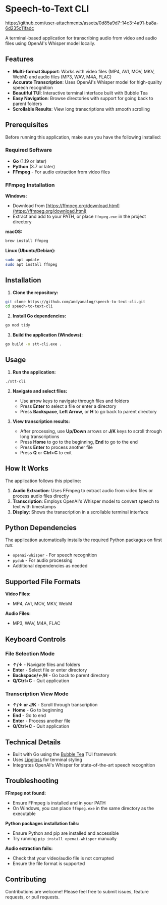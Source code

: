 # Speech-to-Text CLI



https://github.com/user-attachments/assets/0d85a9d7-14c3-4a91-ba8a-6d235c11fadc



A terminal-based application for transcribing audio from video and audio files using OpenAI's Whisper model locally.

## Features

- **Multi-format Support**: Works with video files (MP4, AVI, MOV, MKV, WebM) and audio files (MP3, WAV, M4A, FLAC)
- **Accurate Transcription**: Uses OpenAI's Whisper model for high-quality speech recognition
- **Beautiful TUI**: Interactive terminal interface built with Bubble Tea
- **Easy Navigation**: Browse directories with support for going back to parent folders
- **Scrollable Results**: View long transcriptions with smooth scrolling

## Prerequisites

Before running this application, make sure you have the following installed:

### Required Software
- **Go** (1.19 or later)
- **Python** (3.7 or later)
- **FFmpeg** - For audio extraction from video files

### FFmpeg Installation

**Windows:**
- Download from [https://ffmpeg.org/download.html](https://ffmpeg.org/download.html)
- Extract and add to your PATH, or place `ffmpeg.exe` in the project directory

**macOS:**
```bash
brew install ffmpeg
```

**Linux (Ubuntu/Debian):**
```bash
sudo apt update
sudo apt install ffmpeg
```

## Installation

1. **Clone the repository:**
```bash
git clone https://github.com/andyanalog/speech-to-text-cli.git
cd speech-to-text-cli
```

2. **Install Go dependencies:**
```bash
go mod tidy
```

3. **Build the application (Windows):**
```bash
go build -o stt-cli.exe .
```

## Usage

1. **Run the application:**
```bash
./stt-cli
```

2. **Navigate and select files:**
   - Use arrow keys to navigate through files and folders
   - Press **Enter** to select a file or enter a directory
   - Press **Backspace**, **Left Arrow**, or **H** to go back to parent directory

3. **View transcription results:**
   - After processing, use **Up/Down** arrows or **J/K** keys to scroll through long transcriptions
   - Press **Home** to go to the beginning, **End** to go to the end
   - Press **Enter** to process another file
   - Press **Q** or **Ctrl+C** to exit

## How It Works

The application follows this pipeline:

1. **Audio Extraction**: Uses FFmpeg to extract audio from video files or process audio files directly
2. **Transcription**: Employs OpenAI's Whisper model to convert speech to text with timestamps
3. **Display**: Shows the transcription in a scrollable terminal interface

## Python Dependencies

The application automatically installs the required Python packages on first run:
- `openai-whisper` - For speech recognition
- `pydub` - For audio processing
- Additional dependencies as needed

## Supported File Formats

**Video Files:**
- MP4, AVI, MOV, MKV, WebM

**Audio Files:**
- MP3, WAV, M4A, FLAC

## Keyboard Controls

### File Selection Mode
- **↑/↓** - Navigate files and folders
- **Enter** - Select file or enter directory
- **Backspace/←/H** - Go back to parent directory
- **Q/Ctrl+C** - Quit application

### Transcription View Mode
- **↑/↓ or J/K** - Scroll through transcription
- **Home** - Go to beginning
- **End** - Go to end
- **Enter** - Process another file
- **Q/Ctrl+C** - Quit application

## Technical Details

- Built with Go using the [Bubble Tea](https://github.com/charmbracelet/bubbletea) TUI framework
- Uses [Lipgloss](https://github.com/charmbracelet/lipgloss) for terminal styling
- Integrates OpenAI's Whisper for state-of-the-art speech recognition

## Troubleshooting

**FFmpeg not found:**
- Ensure FFmpeg is installed and in your PATH
- On Windows, you can place `ffmpeg.exe` in the same directory as the executable

**Python packages installation fails:**
- Ensure Python and pip are installed and accessible
- Try running `pip install openai-whisper` manually

**Audio extraction fails:**
- Check that your video/audio file is not corrupted
- Ensure the file format is supported

## Contributing

Contributions are welcome! Please feel free to submit issues, feature requests, or pull requests.
